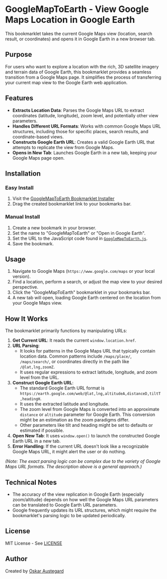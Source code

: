# GoogleMapToEarth - View Google Maps Location in Google Earth

This bookmarklet takes the current Google Maps view (location, search result, or coordinates) and opens it in Google Earth in a new browser tab.

## Purpose

For users who want to explore a location with the rich, 3D satellite imagery and terrain data of Google Earth, this bookmarklet provides a seamless transition from a Google Maps page. It simplifies the process of transferring your current map view to the Google Earth web application.

## Features

-   **Extracts Location Data**: Parses the Google Maps URL to extract coordinates (latitude, longitude), zoom level, and potentially other view parameters.
-   **Handles Different URL Formats**: Works with common Google Maps URL structures, including those for specific places, search results, and coordinate-based views.
-   **Constructs Google Earth URL**: Creates a valid Google Earth URL that attempts to replicate the view from Google Maps.
-   **Opens in New Tab**: Launches Google Earth in a new tab, keeping your Google Maps page open.

## Installation

### Easy Install
1. Visit the [GoogleMapToEarth Bookmarklet Installer](https://austegard.com/bookmarklet-installer.html?bookmarklet=GoogleMapToEarth.js)
2. Drag the created bookmarklet link to your bookmarks bar.

### Manual Install
1. Create a new bookmark in your browser.
2. Set the name to "GoogleMapToEarth" or "Open in Google Earth".
3. Set the URL to the JavaScript code found in [`GoogleMapToEarth.js`](https://github.com/oaustegard/bookmarklets/blob/main/GoogleMapToEarth.js).
4. Save the bookmark.

## Usage

1.  Navigate to Google Maps (`https://www.google.com/maps` or your local version).
2.  Find a location, perform a search, or adjust the map view to your desired perspective.
3.  Click the "GoogleMapToEarth" bookmarklet in your bookmarks bar.
4.  A new tab will open, loading Google Earth centered on the location from your Google Maps view.

## How It Works

The bookmarklet primarily functions by manipulating URLs:

1.  **Get Current URL**: It reads the current `window.location.href`.
2.  **URL Parsing**:
    *   It looks for patterns in the Google Maps URL that typically contain location data. Common patterns include `/maps/place/`, `/maps/search/`, or coordinates directly in the path like `/@lat,lng,zoomZ`.
    *   It uses regular expressions to extract latitude, longitude, and zoom level from the URL.
3.  **Construct Google Earth URL**:
    *   The standard Google Earth URL format is `https://earth.google.com/web/@lat,lng,altitudeA,distanceD,tiltT,headingH`.
    *   It uses the extracted latitude and longitude.
    *   The zoom level from Google Maps is converted into an approximate `distance` or `altitude` parameter for Google Earth. This conversion might be an estimation as the zoom paradigms differ.
    *   Other parameters like tilt and heading might be set to defaults or estimated if possible.
4.  **Open New Tab**: It uses `window.open()` to launch the constructed Google Earth URL in a new tab.
5.  **Error Handling**: If the current URL doesn't look like a recognizable Google Maps URL, it might alert the user or do nothing.

*(Note: The exact parsing logic can be complex due to the variety of Google Maps URL formats. The description above is a general approach.)*

## Technical Notes

-   The accuracy of the view replication in Google Earth (especially zoom/altitude) depends on how well the Google Maps URL parameters can be translated to Google Earth URL parameters.
-   Google frequently updates its URL structures, which might require the bookmarklet's parsing logic to be updated periodically.

## License

MIT License - See [LICENSE](https://github.com/oaustegard/bookmarklets/blob/main/LICENSE)

## Author

Created by [Oskar Austegard](https://austegard.com)

